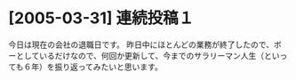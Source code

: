 # [2005-03-31] 連続投稿１


今日は現在の会社の退職日です。
昨日中にほとんどの業務が終了したので、ボーとしているだけなので、何回か更新して、今までのサラリーマン人生（といっても６年）を振り返ってみたいと思います。

